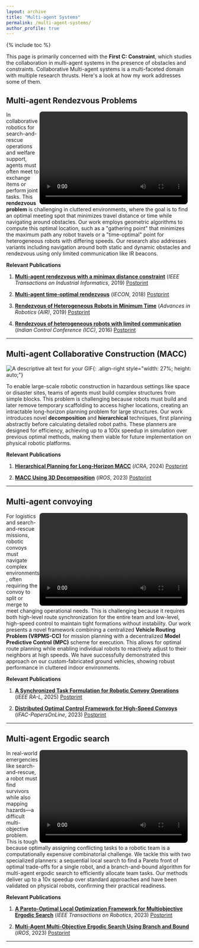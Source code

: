 ```yaml
---
layout: archive
title: "Multi-agent Systems"
permalink: /multi-agent-systems/
author_profile: true
---
```

{% include toc %}

This page is primarily concerned with the **First C: Constraint**, which studies the collaboration in multi-agent systems in the presence of obstacles and constraints. Collaborative Multi-agent systems is a multi-faceted domain with multiple research thrusts. Here's a look at how my work addresses some of them.

## Multi-agent Rendezvous Problems

<!-- ![A descriptive alt text for your research image](/media/1_Rendezvous/rob_3_obst_2_poly_static.mp4){: .align-right} -->

<video width="400" height="250" controls style="float: right; margin-right: 1em; border-radius: 8px;" src="/media/1_Rendezvous/rob_3_obst_2_poly_static.mp4">
  Your browser does not support the video tag.
</video>

In collaborative robotics for search-and-rescue operations and welfare support, agents must often meet to exchange items or perform joint tasks. This **rendezvous problem** is challenging in cluttered environments, where the goal is to find an optimal meeting spot that minimizes travel distance or time while navigating around obstacles. Our work employs geometric algorithms to compute this optimal location, such as a "gathering point" that minimizes the maximum path any robot travels or a "time-optimal" point for heterogeneous robots with differing speeds. Our research also addresses variants including navigation around both static and dynamic obstacles and rendezvous using only limited communication like IR beacons.

**Relevant Publications**

1. **[Multi-agent rendezvous with a minimax distance constraint](https://ieeexplore.ieee.org/document/8333810)** (*IEEE Transactions on Industrial Informatics*, 2019)   [Postprint](https://bvundurthy.github.io/media/0_Pubs/J01_MultiAgentGatheringMinimaxDistance_TII2019_PostPrint.pdf)

2. **[Multi-agent time-optimal rendezvous](https://ieeexplore.ieee.org/document/8591456)** (*IECON*, 2018)  [Postprint](https://bvundurthy.github.io/media/0_Pubs/C002_TimeOptimalRendezvous_IECON2018_PostPrint.pdf)

3. **[Rendezvous of Heterogeneous Robots in Minimum Time](https://dl.acm.org/doi/abs/10.1145/3352593.3352647)** (*Advances in Robotics (AIR)*, 2019)  [Postprint](https://bvundurthy.github.io/media/0_Pubs/C003_RendezvousHeterogeneousMinTime_AIR2019_PDF.pdf)

4. **[Rendezvous of heterogeneous robots with limited communication](https://ieeexplore.ieee.org/document/7441158)** (*Indian Control Conference (ICC)*, 2016) [Postprint](https://bvundurthy.github.io/media/0_Pubs/C001_RendezvousHeterogeneousRobots_ICC2016_PostPrint.pdf)

---

## Multi-agent Collaborative Construction (MACC)

![A descriptive alt text for your GIF](/media/1_Rendezvous/MACC.gif){: .align-right style="width: 27%; height: auto;"}

To enable large-scale robotic construction in hazardous settings like space or disaster sites, teams of agents must build complex structures from simple blocks. This problem is challenging because robots must build and later remove temporary scaffolding to access higher locations, creating an intractable long-horizon planning problem for large structures. Our work introduces novel **decomposition** and **hierarchical** techniques, first planning abstractly before calculating detailed robot paths. These planners are designed for efficiency, achieving up to a 100x speedup in simulation over previous optimal methods, making them viable for future implementation on physical robotic platforms.

**Relevant Publications**

1. **[Hierarchical Planning for Long-Horizon MACC](https://ieeexplore.ieee.org/document/10611496)** (*ICRA*, 2024)   [Postprint](https://bvundurthy.github.io/media/0_Pubs/C009_HierarchicalMultiAgentCollectiveConstruction_ICRA2024_PostPrint.pdf)

2. **[MACC Using 3D Decomposition](https://ieeexplore.ieee.org/document/10341964)** (*IROS*, 2023)  [Postprint](https://bvundurthy.github.io/media/0_Pubs/C007_MultiAgentCollectiveConstruction_IROS2023_PostPrint.pdf)


---

## Multi-agent convoying 

<video width="400" height="250" controls style="float: right; margin-right: 1em; border-radius: 8px;" src="/media/4_ConvoyMMPUG/ConvoyDecentralized.mp4">
  Your browser does not support the video tag.
</video>

For logistics and search-and-rescue missions, robotic convoys must navigate complex environments, often requiring the convoy to split or merge to meet changing operational needs. This is challenging because it requires both high-level route synchronization for the entire team and low-level, high-speed control to maintain tight formations without instability. Our work presents a novel framework combining a centralized **Vehicle Routing Problem (VRPMS-CC)** for mission planning with a decentralized **Model Predictive Control (MPC)** scheme for execution. This allows for optimal route planning while enabling individual robots to reactively adjust to their neighbors at high speeds. We have successfully demonstrated this approach on our custom-fabricated ground vehicles, showing robust performance in cluttered indoor environments.

**Relevant Publications**

1. **[A Synchronized Task Formulation for Robotic Convoy Operations](https://ieeexplore.ieee.org/document/11005881)** (*IEEE RA-L*, 2025) [Postprint](https://bvundurthy.github.io/media/0_Pubs/J08_VRPMS-CC_with_Heuristic_RA-L_2025_PostPrint.pdf)

2. **[Distributed Optimal Control Framework for High-Speed Convoys](https://www.sciencedirect.com/science/article/pii/S2405896323015197)** (*IFAC-PapersOnLine*, 2023)  [Postprint](https://bvundurthy.github.io/media/0_Pubs/C005_HighSpeedConvoy_IFAC2023_PostPrint.pdf)


---

## Multi-agent Ergodic search 

<video width="400" height="250" controls style="float: right; margin-right: 1em; border-radius: 8px;" src="/media/1_Rendezvous/ergodic.mp4">
  Your browser does not support the video tag.
</video>

In real-world emergencies like search-and-rescue, a robot must find survivors while also mapping hazards—a difficult multi-objective problem. This is tough because optimally assigning conflicting tasks to a robotic team is a computationally expensive combinatorial challenge. We tackle this with two specialized planners: a sequential local search to find a Pareto front of optimal trade-offs for a single robot, and a branch-and-bound algorithm for multi-agent ergodic search to efficiently allocate team tasks.  Our methods deliver up to a 10x speedup over standard approaches and have been validated on physical robots, confirming their practical readiness.

**Relevant Publications**

1. **[A Pareto-Optimal Local Optimization Framework for Multiobjective Ergodic Search](https://ieeexplore.ieee.org/document/10158414)** (*IEEE Transactions on Robotics*, 2023)  [Postprint](https://bvundurthy.github.io/media/0_Pubs/J04_ParetoOptimalMultiObjectiveErgodicSearc_TRO2023_PostPrint.pdf)

2. **[Multi-Agent Multi-Objective Ergodic Search Using Branch and Bound](https://ieeexplore.ieee.org/document/10341353)** (*IROS*, 2023)   [Postprint](https://bvundurthy.github.io/media/0_Pubs/C006_MultiAgentMultiObjectiveErgodicSearch_IROS2023_PostPrint.pdf)


---
